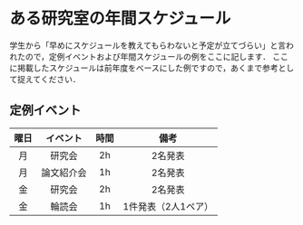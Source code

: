 # ある研究室の年間スケジュール
学生から「早めにスケジュールを教えてもらわないと予定が立てづらい」と言われたので，定例イベントおよび年間スケジュールの例をここに記します．
ここに掲載したスケジュールは前年度をベースにした例ですので，あくまで参考として捉えてください．


## 定例イベント
| 曜日 | イベント | 時間 | 備考|
|:---:|:---:|:---:|:---:|
|月 |研究会 |2h |2名発表 |
|月 |論文紹介会 |1h |2名発表 |
|金 |研究会 |2h |2名発表 |
|金 |輪読会 |1h |1件発表（2人1ペア） |
